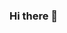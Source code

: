 ### Hi there 👋

<!--
**TheDemopan/TheDemopan** is a ✨ _special_ ✨ repository because its `README.md` (this file) appears on your GitHub profile.

Here are some ideas to get you started:

- 🔭 I’m currently working on ...
- 🌱 I’m currently learning ...
- 👯 I’m looking to collaborate on ...
- 🤔 I’m looking for help with ...
- 💬 Ask me about the ultimate fate of the universe
- 📫 How to reach me: Discord: TheDemopan#0966
- 😄 Pronouns: He/Him
- ⚡ Fun fact: I am rapidly approaching your location
-->
